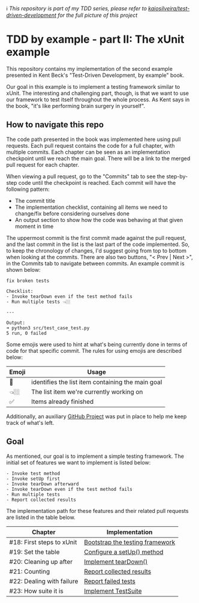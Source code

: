 ℹ️ _This repository is part of my TDD series, please refer to [kaiosilveira/test-driven-development](https://github.com/kaiosilveira/test-driven-development) for the full picture of this project_

# TDD by example - part II: The xUnit example

This repository contains my implementation of the second example presented in Kent Beck's "Test-Driven Development, by example" book.

Our goal in this example is to implement a testing framework similar to xUnit. The interesting and challenging part, though, is that we want to use our framework to test itself throughout the whole process. As Kent says in the book, "it's like performing brain surgery in yourself".

## How to navigate this repo

The code path presented in the book was implemented here using pull requests. Each pull request contains the code for a full chapter, with multiple commits. Each chapter can be seen as an implementation checkpoint until we reach the main goal. There will be a link to the merged pull request for each chapter.

When viewing a pull request, go to the "Commits" tab to see the step-by-step code until the checkpoint is reached. Each commit will have the following pattern:

- The commit title
- The implementation checklist, containing all items we need to change/fix before considering ourselves done
- An output section to show how the code was behaving at that given moment in time

The uppermost commit is the first commit made against the pull request, and the last commit in the list is the last part of the code implemented. So, to keep the chronology of changes, I'd suggest going from top to bottom when looking at the commits. There are also two buttons, "< Prev | Next >", in the Commits tab to navigate between commits. An example commit is shown below:

```
fix broken tests

Checklist:
- Invoke tearDown even if the test method fails
- Run multiple tests 👈🏼

---

Output:
➜ python3 src/test_case_test.py
5 run, 0 failed
```

Some emojis were used to hint at what's being currently done in terms of code for that specific commit. The rules for using emojis are described below:

| Emoji | Usage                                             |
| ----- | ------------------------------------------------- |
| 🎯    | identifies the list item containing the main goal |
| 👈🏼    | The list item we're currently working on          |
| ✅    | Items already finished                            |

Additionally, an auxiliary [GitHub Project](https://github.com/users/kaiosilveira/projects/6/views/1) was put in place to help me keep track of what's left.

## Goal

As mentioned, our goal is to implement a simple testing framework. The initial set of features we want to implement is listed below:

```
- Invoke test method
- Invoke setUp first
- Invoke tearDown afterward
- Invoke tearDown even if the test method fails
- Run multiple tests
- Report collected results
```

The implementation path for these features and their related pull requests are listed in the table below.

| Chapter                   | Implementation                                                                              |
| ------------------------- | ------------------------------------------------------------------------------------------- |
| #18: First steps to xUnit | [Bootstrap the testing framework](https://github.com/kaiosilveira/tdd-xunit-example/pull/1) |
| #19: Set the table        | [Configure a setUp() method](https://github.com/kaiosilveira/tdd-xunit-example/pull/2)      |
| #20: Cleaning up after    | [Implement tearDown()](https://github.com/kaiosilveira/tdd-xunit-example/pull/8)            |
| #21: Counting             | [Report collected results](https://github.com/kaiosilveira/tdd-xunit-example/pull/9)        |
| #22: Dealing with failure | [Report failed tests](https://github.com/kaiosilveira/tdd-xunit-example/pull/10)            |
| #23: How suite it is      | [Implement TestSuite](https://github.com/kaiosilveira/tdd-xunit-example/pull/12)            |
